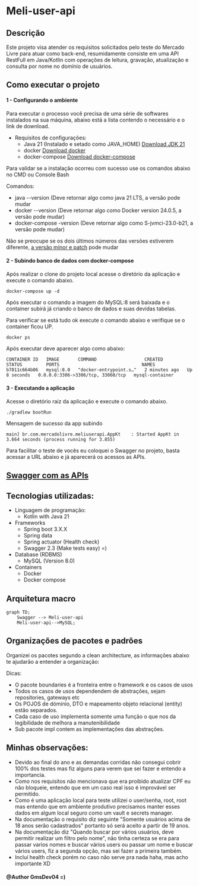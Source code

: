 # Meli-user-api
## Descrição

Este projeto visa atender os requisitos solicitados pelo teste do Mercado Livre para atuar como back-end, resumidamente consiste em uma API RestFull em Java/Kotlin com operações de leitura, gravação, atualização e consulta por nome no domínio de usuários.

## Como executar o projeto
#### 1 - Configurando o ambiente

Para executar o processo você precisa de uma série de softwares instalados na sua máquina, abaixo está a lista contendo o necessário e o link de download.
- Requisitos de configurações:
  - Java 21 (Instalado e setado como JAVA_HOME) [Download JDK 21](https://www.oracle.com/br/java/technologies/downloads/)
  - docker [Download docker](https://www.docker.com/products/docker-desktop/)
  - docker-compose [Download docker-compose](https://docs.docker.com/compose/install/)

Para validar se a instalação ocorreu com sucesso use os comandos abaixo no CMD ou Console Bash

Comandos:
- java --version (Deve retornar algo como java 21 LTS, a versão pode mudar
- docker --version (Deve retornar algo como Docker version 24.0.5, a versão pode mudar)
- docker-compose -version (Deve retornar algo como S-jvmci-23.0-b21, a versão pode mudar)

Não se preocupe se os dois últimos números das versões estiverem diferente, [a versão minor e patch](https://semver.org/) pode mudar


#### 2 - Subindo banco de dados com docker-compose
Após realizar o clone do projeto local acesse o diretório da aplicação e execute o comando abaixo.

```
docker-compose up -d
```

Após executar o comando a imagem do MySQL:8 será baixada e o container subirá já criando o banco de dados e suas devidas tabelas.

Para verificar se está tudo ok execute o comando abaixo e verifique se o container ficou UP.

```
docker ps
```
Após executar deve aparecer algo como abaixo:

```
CONTAINER ID   IMAGE       COMMAND                  CREATED         STATUS         PORTS                               NAMES
b7011c664b06   mysql:8.0   "docker-entrypoint.s…"   2 minutes ago   Up 8 seconds   0.0.0.0:3306->3306/tcp, 33060/tcp   mysql-container

```

#### 3 - Executando a aplicação

Acesse o diretório raiz da aplicação e execute  o comando abaixo.

```
./gradlew bootRun
```
Mensagem de sucesso da app subindo
```
main] br.com.mercadolivre.meliuserapi.AppKt    : Started AppKt in 3.664 seconds (process running for 3.855)
```

Para facilitar o teste de vocês eu coloquei o Swagger no projeto, basta acessar a URL abaixo e já aparecerá os acessos as APIs.

## [Swagger com as APIs](http://localhost:8080/swagger-ui/index.html#/)


## Tecnologias utilizadas:

- Linguagem de programação:
  - Kotlin with Java 21
- Frameworks
  - Spring boot 3.X.X
  - Spring data
  - Spring actuator (Health check)
  - Swagger 2.3 (Make tests easy) =)
- Database (RDBMS)
  - MySQL (Version 8.0)
- Containers
  - Docker
  - Docker compose

## Arquitetura macro
```mermaid
graph TD; 
    Swagger --> Meli-user-api
    Meli-user-api-->MySQL;
```

## Organizações de pacotes e padrões
Organizei os pacotes segundo a clean architecture, as informações abaixo te ajudarão a entender a organização:

Dicas:
- O pacote boundaries é a fronteira entre o framework e os casos de usos
- Todos os casos de usos dependendem de abstrações, sejam repositories, gateways etc
- Os POJOS de dóminio, DTO e mapeamento objeto relacional (entity) estão separados.
- Cada caso de uso implementa somente uma função o que nos da legibilidade de melhora a manutenibilidade
- Sub pacote impl contem as implementações das abstrações.

## Minhas observações:
- Devido ao final do ano e as demandas corridas não consegui cobrir 100% dos testes mas fiz alguns para verem que sei fazer e entendo a importancia.
- Como nos requisitos não mencionava que era proibido atualizar CPF eu não bloqueie, entendo que em um caso real isso é improvável ser permitido.
- Como é uma aplicação local para teste utilizei o user/senha, root, root mas entendo que em ambiente produtivo precisamos manter esses dados em algum local seguro como um vault e secrets manager.
- Na documentação o requisito diz seguinte "Somente usuários acima de 18 anos serão cadastrados" portanto só será aceito a partir de 19 anos.
- Na documentação diz "Quando buscar por vários usuários, deve permitir realizar um filtro pelo nome", não tinha certeza se era para passar varios nomes e buscar vários users ou passar um nome e buscar vários users, fiz a segunda opção, mas sei fazer a primeira também.
- Incluí health check porém no caso não serve pra nada haha, mas acho importante XD


#### @Author GmsDev04 =)
